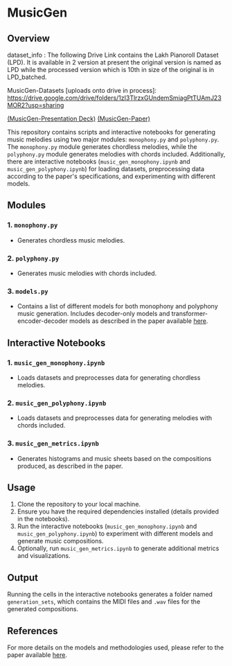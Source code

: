 # MusicGen

## Overview


dataset_info : The following Drive Link contains the Lakh Pianoroll Dataset (LPD). It is available in 2 version at present the original version is named as LPD while the processed version which is 10th in size of the original is in LPD_batched. 

MusicGen-Datasets [uploads onto drive in process]: https://drive.google.com/drive/folders/1zI3TlrzxGUndemSmiagPtTUAmJ23MOR2?usp=sharing

[(MusicGen-Presentation Deck)](https://github.com/ProPranu6/MusicGen/blob/spotlight/ML%20Project%20Initial%20Check-in%20Presentation.pdf)
[(MusicGen-Paper)](https://www.overleaf.com/read/mbrnzybhqxfd#df6fb8)

This repository contains scripts and interactive notebooks for generating music melodies using two major modules: `monophony.py` and `polyphony.py`. The `monophony.py` module generates chordless melodies, while the `polyphony.py` module generates melodies with chords included. Additionally, there are interactive notebooks (`music_gen_monophony.ipynb` and `music_gen_polyphony.ipynb`) for loading datasets, preprocessing data according to the paper's specifications, and experimenting with different models.

## Modules

### 1. `monophony.py`

- Generates chordless music melodies.

### 2. `polyphony.py`

- Generates music melodies with chords included.

### 3. `models.py`

- Contains a list of different models for both monophony and polyphony music generation. Includes decoder-only models and transformer-encoder-decoder models as described in the paper available [here](https://www.overleaf.com/read/mbrnzybhqxfd#df6fb8).

## Interactive Notebooks

### 1. `music_gen_monophony.ipynb`

- Loads datasets and preprocesses data for generating chordless melodies.

### 2. `music_gen_polyphony.ipynb`

- Loads datasets and preprocesses data for generating melodies with chords included.

### 3. `music_gen_metrics.ipynb`

- Generates histograms and music sheets based on the compositions produced, as described in the paper.

## Usage

1. Clone the repository to your local machine.
2. Ensure you have the required dependencies installed (details provided in the notebooks).
3. Run the interactive notebooks (`music_gen_monophony.ipynb` and `music_gen_polyphony.ipynb`) to experiment with different models and generate music compositions.
4. Optionally, run `music_gen_metrics.ipynb` to generate additional metrics and visualizations.

## Output

Running the cells in the interactive notebooks generates a folder named `generation_sets`, which contains the MIDI files and `.wav` files for the generated compositions.

## References

For more details on the models and methodologies used, please refer to the paper available [here](https://www.overleaf.com/read/mbrnzybhqxfd#df6fb8).




